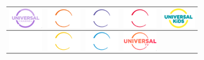 | ![](https://raw.githubusercontent.com/RevGear/logo/master/International/Universal/UniversalChannel.png) | ![](https://raw.githubusercontent.com/RevGear/logo/master/International/Universal/UniversalCinema.png) | ![](https://raw.githubusercontent.com/RevGear/logo/master/International/Universal/UniversalComedy.png) | ![](https://raw.githubusercontent.com/RevGear/logo/master/International/Universal/UniversalCrime.png) | ![](https://raw.githubusercontent.com/RevGear/logo/master/International/Universal/UniversalKids.png) | 
|:---:|:---:|:---:|:---:|:---:| 
| ![](https://raw.githubusercontent.com/RevGear/logo/master/International/Universal/UniversalPlus.png) | ![](https://raw.githubusercontent.com/RevGear/logo/master/International/Universal/UniversalPremiere.png) | ![](https://raw.githubusercontent.com/RevGear/logo/master/International/Universal/UniversalReality.png) | ![](https://raw.githubusercontent.com/RevGear/logo/master/International/Universal/UniversalTV.png)  | 
